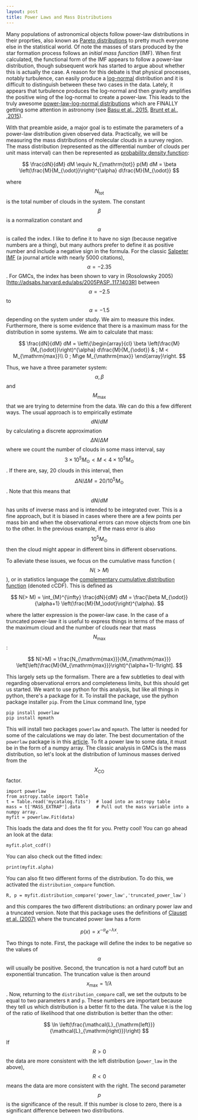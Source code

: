 ```yaml
---
layout: post
title: Power Laws and Mass Distributions
---
```


Many populations of astronomical objects follow power-law distributions in their proprties, also known as [Pareto distributions](https://en.wikipedia.org/wiki/Pareto_distribution) to pretty much everyone else in the statistical world.  Of note the masses of stars produced by the star formation process follows an _initial mass function_ (IMF).  When first calculated, the functional form of the IMF appears to follow a power-law distribution, though subsequent work has started to argue about whether this is actually the case.  A reason for this debate is that physical processes, notably turbulence, can easily produce a [log-normal](https://en.wikipedia.org/wiki/Log-normal_distribution) distribution and it is difficult to distinguish between these two cases in the data.  Lately, it appears that turbulence produces the log-normal and then gravity amplifies the positive wing of the log-normal to create a power-law.  This leads to the truly awesome [power-law-log-normal distributions](http://www.math.uvic.ca/faculty/reed/dPlN.3.pdf) which are FINALLY getting some attention in astronomy (see [Basu et al.,  2015](http://adsabs.harvard.edu/abs/2015MNRAS.449.2413B), [Brunt et al., ,2015](http://adsabs.harvard.edu/abs/2015MNRAS.449.4465B)).

With that preamble aside, a major goal is to estimate the parameters of a power-law distribution given observed data.  Practically, we will be measuring the mass distributions of molecular clouds in a survey region.  The mass distribution (represented as the differential number of clouds per unit mass interval) can then be represented as [probability density function](https://en.wikipedia.org/wiki/Probability_density_function):

$$
\frac{dN}{dM} dM \equiv N_{\mathrm{tot}} p(M) dM = \beta \left(\frac{M}{M_{\odot}}\right)^{\alpha} d\frac{M}{M_{\odot}}
$$

where $$N_{\mathrm{tot}}$$ is the total number of clouds in the system.  The constant $$\beta$$ is a normalization constant and $$\alpha$$ is called the index.  I like to define it to have no sign (because negative numbers are a thing), but many authors prefer to define it as positive number and include a negative sign in the formula.  For the classic [Salpeter IMF](http://adsabs.harvard.edu/abs/1955ApJ...121..161S) (a journal article with nearly 5000 citations), $$\alpha=-2.35$$.  For GMCs, the index has been shown to vary in (Rosolowsky 2005)[http://adsabs.harvard.edu/abs/2005PASP..117.1403R] between $$\alpha = -2.5$$ to $$\alpha = -1.5$$ depending on the system under study.  We aim to measure this index.  Furthermore, there is some evidence that there is a maximum mass for the distribution in some systems.  We aim to calculate that mass:

$$
\frac{dN}{dM} dM = \left\{\begin{array}{cl}
\beta \left(\frac{M}{M_{\odot}}\right)^{\alpha} d\frac{M}{M_{\odot}} & ; M < M_{\mathrm{max}}\\
0 ; M\ge M_{\mathrm{max}}
\end{array}\right.
$$

Thus, we have a three parameter system: $$\alpha, \beta$$ and $$M_{\mathrm{max}}$$ that we are trying to determine from the data.  We can do this a few different ways.  The usual approach is to empirically estimate $$dN/dM$$ by calculating a discrete approximation $$\Delta N/\Delta M$$ where we count the number of clouds in some mass interval, say $$3\times 10^5 M_{\odot} < M < 4\times 10^{5}M_{\odot}$$.  If there are, say, 20 clouds in this interval, then $$\Delta N / \Delta M = 20 / 10^5 M_{\odot}$$.   Note that this means that $$dN/dM$$ has units of inverse mass and is intended to be integrated over.  This is a fine approach, but it is biased in cases where there are a few points per mass bin and when the observational errors can move objects from one bin to the other. In the previous example, if the mass error is also $$10^5 M_{\odot}$$ then the cloud might appear in different bins in different observations.

To alleviate these issues, we focus on the cumulative mass function ($$N(>M)$$), or in statistics language the [complementary cumulative distribution function](https://en.wikipedia.org/wiki/Cumulative_distribution_function#Complementary_cumulative_distribution_function_.28tail_distribution.29)   (denoted cCDF).  This is defined as 

$$
N(> M) = \int_{M}^{\infty} \frac{dN}{dM} dM = \frac{\beta M_{\odot}}{\alpha+1} \left(\frac{M}{M_\odot}\right)^{\alpha}.
$$

where the latter expression is the power-law case.  In the case of a truncated power-law it is useful to express things in terms of the mass of the maximum cloud and the number of clouds near that mass $$N_{\mathrm{max}}$$:

$$
N(>M) = \frac{N_{\mathrm{max}}}{M_{\mathrm{max}}}
\left[\left(\frac{M}{M_{\mathrm{max}}}\right)^{\alpha+1}-1\right].
$$

This largely sets up the formalism.  There are a few subtleties to deal with regarding observational errors and completeness limits, but this should get us started.  We want to use python for this analysis, but like all things in python, there's a package for it.  To install the package, use the python package installer `pip`.  From the Linux command line, type

	pip install powerlaw
	pip install mpmath
	
This will install two packages `powerlaw` and `mpmath`.  The latter is needed for some of the calculations we may do later.  The best documentation of the `powerlaw` package is in this [article](http://arxiv.org/pdf/1305.0215v3.pdf).  To fit a power law to some data, it must be in the form of a numpy array.  The classic analysis in GMCs is the mass distribution, so let's look at the distribution of luminous masses derived from the $$X_{\mathrm{CO}}$$ factor.

	import powerlaw
	from astropy.table import Table
	t = Table.read('mycatalog.fits')  # load into an astropy table
	mass = t['MASS_EXTRAP'].data      # Pull out the mass variable into a numpy array.
	myfit = powerlaw.Fit(data)
	
This loads the data and does the fit for you.  Pretty cool!  You can go ahead an look at the data:

	myfit.plot_ccdf()
	
You can also check out the fitted index:

	print(myfit.alpha)

You can also fit two different forms of the distribution.  To do this, we activated the `distribution_compare` function.  

	R, p = myfit.distribution_compare('power_law','truncated_power_law`)
	
and this compares the two different distributions: an ordinary power law and a truncated version.  Note that this package uses the definitions of [Clauset et al. (2007)](http://arxiv.org/abs/0706.1062) where the truncated power law has a form 

$$
p(x) = x^{-\alpha} e^{-\lambda x}.
$$

Two things to note.  First, the package will define the index to be negative so the values of $$\alpha$$ will usually be positive.  Second, the truncation is not a hard cutoff but an exponential truncation.  The truncation value is then around $$x_{\mathrm{max}} = 1/\lambda$$.  Now, returning to the `distribution_compare` call, we set the outputs to be equal to two parameters `R` and `p`.  These numbers are important because they tell us which distribution is a better fit to the data.  The value `R` is the log of the ratio of likelihood that one distribution is better than the other:

$$
\ln \left(\frac{\mathcal{L}_{\mathrm{left}}}{\mathcal{L}_{\mathrm{right}}}\right)
$$

If $$R>0$$ the data are more consistent with the left distribution (`power_law` in the above), $$R<0$$ means the data are more consistent with the right.  The second parameter $$p$$ is the significance of the result.  If this number is close to zero, there is a significant difference between two distributions.


